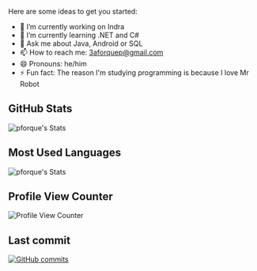 Here are some ideas to get you started:

- 🔭 I’m currently working on Indra
- 🌱 I’m currently learning .NET and C#
- 💬 Ask me about Java, Android or SQL
- 📫 How to reach me: 3aforquep@gmail.com
- 😄 Pronouns: he/him
- ⚡ Fun fact: The reason I'm studying programming is because I love Mr Robot

## GitHub Stats
![pforque's Stats](https://github-readme-stats.vercel.app/api?username=pforque&show_icons=true&theme=tokyonight)
## Most Used Languages
![pforque's Stats](https://github-readme-stats.vercel.app/api/top-langs/?username=pforque&theme=tokyonight)
## Profile View Counter
![Profile View Counter](https://komarev.com/ghpvc/?username=pforque)
## Last commit
[![GitHub commits](https://badgen.net/github/commits/pforque/Java-Frames)](https://GitHub.com/pforque/Java-Frames/commit/)
